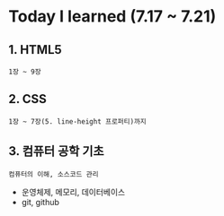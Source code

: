 # Today I learned (7.17 ~ 7.21)
## 1. HTML5
    1장 ~ 9장

## 2. CSS
    1장 ~ 7장(5. line-height 프로퍼티)까지

## 3. 컴퓨터 공학 기초
    컴퓨터의 이해, 소스코드 관리
  * 운영체제, 메모리, 데이터베이스
  * git, github
